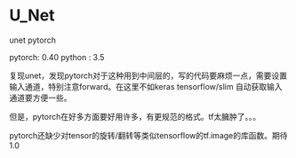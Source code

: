 # U_Net
unet pytorch

pytorch: 0.40 
python : 3.5

复现unet，发现pytorch对于这种用到中间层的，写的代码要麻烦一点，需要设置输入通道，特别注意forward。在这里不如keras tensorflow/slim 自动获取输入通道要方便一些。

但是，pytorch在好多方面要好用许多，有更规范的格式。tf太臃肿了。。。

pytorch还缺少对tensor的旋转/翻转等类似tensorflow的tf.image的库函数。期待1.0


